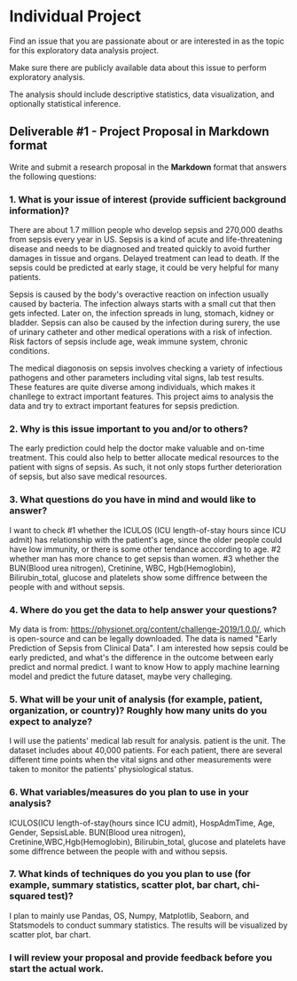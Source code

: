 # Individual Project

Find an issue that you are passionate about or are interested in as the topic for this exploratory data analysis project.

Make sure there are publicly available data about this issue to perform exploratory analysis.

The analysis should include descriptive statistics, data visualization, and optionally statistical inference.

## Deliverable #1 - Project Proposal in Markdown format

Write and submit a research proposal in the **Markdown** format that answers the following questions:

### 1. What is your issue of interest (provide sufficient background information)?

There are about 1.7 million people who develop sepsis and 270,000 deaths from sepsis every year in US. Sepsis is a kind of acute and life-threatening disease and needs to be diagnosed and treated quickly to avoid further damages in tissue and organs. Delayed treatment can lead to death. If the sepsis could be predicted at early stage, it could be very helpful for many patients.

Sepsis is caused by the body's overactive reaction on infection usually caused by bacteria. The infection always starts with a small cut that then gets infected. Later on, the infection spreads in lung, stomach, kidney or bladder. Sepsis can also be caused by the infection during surery, the use of urinary catheter and other medical operations with a risk of infection. Risk factors of sepsis include age, weak immune system, chronic conditions. 

The medical diagonosis on sepsis involves checking a variety of infectious pathogens and other parameters including vital signs, lab test results. These features are quite diverse among individuals, which makes it chanllege to extract important features. This project aims to analysis the data and try to extract important features for sepsis prediction.



### 2. Why is this issue important to you and/or to others?
The early prediction could help the doctor make valuable and on-time treatment. This could also help to better allocate medical resources to the patient with signs of sepsis. As such, it not only stops further deterioration of sepsis, but also save medical resources.



### 3. What questions do you have in mind and would like to answer?

I want to check
#1 whether the ICULOS (ICU length-of-stay hours since ICU admit) has relationship with the patient's age, since the older people could have low immunity, or there is some other tendance acccording to age.
#2 whether man has more chance to get sepsis than women.
#3 whether the BUN(Blood urea nitrogen), Cretinine, WBC, Hgb(Hemoglobin), Bilirubin_total, glucose and platelets show some diffrence between the people with and without sepsis.


### 4. Where do you get the data to help answer your questions? 
My data is from: https://physionet.org/content/challenge-2019/1.0.0/, which is open-source and can be legally downloaded.
The data is named "Early Prediction of Sepsis from Clinical Data". I am interested how sepsis could be early predicted, and what's the difference in the outcome between early predict and normal predict.
I want to know How to apply machine learning model and predict the future dataset, maybe very challeging.


### 5. What will be your unit of analysis (for example, patient, organization, or country)? Roughly how many units do you expect to analyze?
I will use the patients' medical lab result for analysis. patient is the unit. The dataset includes about 40,000 patients. For each patient, there are several different time points when the vital signs and other measurements were taken to monitor the patients' physiological status. 

### 6. What variables/measures do you plan to use in your analysis?
ICULOS(ICU length-of-stay(hours since ICU admit), HospAdmTime, Age, Gender, SepsisLable.
BUN(Blood urea nitrogen), Cretinine,WBC,Hgb(Hemoglobin), Bilirubin_total, glucose and platelets have some diffrence between the people with and withou sepsis.

### 7. What kinds of techniques do you you plan to use (for example, summary statistics, scatter plot, bar chart, chi-squared test)? 
I plan to mainly use Pandas, OS, Numpy, Matplotlib, Seaborn, and Statsmodels to conduct summary statistics. The results will be visualized by scatter plot, bar chart.

### I will review your proposal and provide feedback before you start the actual work.
